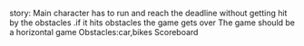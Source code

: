 story:
Main character has to run and reach the deadline without getting hit by the obstacles .if it hits obstacles the game gets over
The game should be a horizontal game
Obstacles:car,bikes 
Scoreboard
